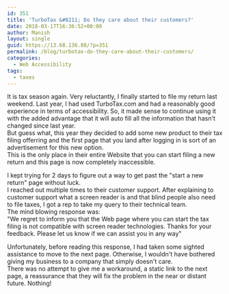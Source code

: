 ```yaml
---
id: 351
title: 'TurboTax &#8211; Do they care about their customers?'
date: 2018-03-17T16:36:52+00:00
author: Manish
layout: single
guid: https://13.68.136.88/?p=351
permalink: /blog/turbotax-do-they-care-about-their-customers/
categories:
  - Web Accessibility
tags:
  - taxes
---
```

It is tax season again. Very reluctantly, I finally started to file my return last weekend. Last year, I had used TurboTax.com and had a reasonably good experience in terms of accessibility. So, it made sense to continue using it with the added advantage that it will auto fill all the information that hasn't changed since last year.  
But guess what, this year they decided to add some new product to their tax filing offerring and the first page that you land after logging in is sort of an advertisement for this new option.  
This is the only place in their entire Website that you can start filing a new return and this page is now completely inaccessible.

I kept trying for 2 days to figure out a way to get past the "start a new return" page without luck.  
I reached out multiple times to their customer support. After explaining to customer support what a screen reader is and that blind people also need to file taxes, I got a rep to take my query to their technical team.  
The mind blowing response was:  
"We regret to inform you that the Web page where you can start the tax filing is not compatible with screen reader technologies. Thanks for your feedback. Please let us know if we can assist you in any way"  

Unfortunately, before reading this response, I had taken some sighted assistance to move to the next page. Otherwise, I wouldn't have bothered giving my business to a company that simply doesn't care.  
There was no attempt to give me a workaround, a static link to the next page, a reassurance that they will fix the problem in the near or distant future. Nothing!